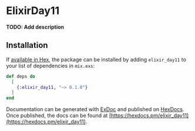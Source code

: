 # ElixirDay11

**TODO: Add description**

## Installation

If [available in Hex](https://hex.pm/docs/publish), the package can be installed
by adding `elixir_day11` to your list of dependencies in `mix.exs`:

```elixir
def deps do
  [
    {:elixir_day11, "~> 0.1.0"}
  ]
end
```

Documentation can be generated with [ExDoc](https://github.com/elixir-lang/ex_doc)
and published on [HexDocs](https://hexdocs.pm). Once published, the docs can
be found at [https://hexdocs.pm/elixir_day11](https://hexdocs.pm/elixir_day11).

